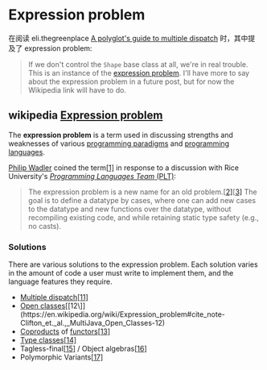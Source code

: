 # Expression problem

在阅读 eli.thegreenplace [A polyglot's guide to multiple dispatch](https://eli.thegreenplace.net/2016/a-polyglots-guide-to-multiple-dispatch/) 时，其中提及了 expression problem:

> If we don't control the `Shape` base class at all, we're in real trouble. This is an instance of the [expression problem](https://en.wikipedia.org/wiki/Expression_problem). I'll have more to say about the expression problem in a future post, but for now the Wikipedia link will have to do. 

## wikipedia [Expression problem](https://en.wikipedia.org/wiki/Expression_problem)

The **expression problem** is a term used in discussing strengths and weaknesses of various [programming paradigms](https://en.wikipedia.org/wiki/Programming_paradigms) and [programming languages](https://en.wikipedia.org/wiki/Programming_languages).

[Philip Wadler](https://en.wikipedia.org/wiki/Philip_Wadler) coined the term[[1\]](https://en.wikipedia.org/wiki/Expression_problem#cite_note-WadlerPost-1) in response to a discussion with Rice University's [*Programming Languages Team* (PLT)](https://en.wikipedia.org/wiki/Racket_(programming_language)#Development):

> The expression problem is a new name for an old problem.[[2\]](https://en.wikipedia.org/wiki/Expression_problem#cite_note-Reynolds-2)[[3\]](https://en.wikipedia.org/wiki/Expression_problem#cite_note-Cook-3) The goal is to define a datatype by cases, where one can add new cases to the datatype and new functions over the datatype, without recompiling existing code, and while retaining static type safety (e.g., no casts).

### Solutions

There are various solutions to the expression problem. Each solution varies in the amount of code a user must write to implement them, and the language features they require.

- [Multiple dispatch](https://en.wikipedia.org/wiki/Multiple_dispatch)[[11\]](https://en.wikipedia.org/wiki/Expression_problem#cite_note-Chambers_&_Leavens,_Multi-Methods-11)
- [Open classes](https://en.wikipedia.org/wiki/Ruby_(programming_language)#Open_classes)[[12\]](https://en.wikipedia.org/wiki/Expression_problem#cite_note-Clifton_et._al.,_MultiJava_Open_Classes-12)
- [Coproducts](https://en.wikipedia.org/wiki/Coproduct) of [functors](https://en.wikipedia.org/wiki/Functor)[[13\]](https://en.wikipedia.org/wiki/Expression_problem#cite_note-13)
- [Type classes](https://en.wikipedia.org/wiki/Type_class)[[14\]](https://en.wikipedia.org/wiki/Expression_problem#cite_note-Wehr_&_Thiemann,_JavaGI_Type_Classes-14)
- Tagless-final[[15\]](https://en.wikipedia.org/wiki/Expression_problem#cite_note-Carette_et_al.,_Finally_tagless,_partially_evaluated:_Tagless_staged_interpreters_for_simpler_typed_languages-15) / Object algebras[[16\]](https://en.wikipedia.org/wiki/Expression_problem#cite_note-Oliveira_&_Cook,_Object_Algebras-16)
- Polymorphic Variants[[17\]](https://en.wikipedia.org/wiki/Expression_problem#cite_note-Code_Reuse_Through_Polymorphic_Variants-17)